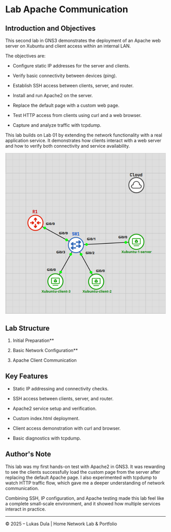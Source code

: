 # Lab Apache Communication

## Introduction and Objectives

This second lab in GNS3 demonstrates the deployment of an Apache web server on Xubuntu and client access within an internal LAN.

The objectives are:

- Configure static IP addresses for the server and clients.
    
- Verify basic connectivity between devices (ping).
    
- Establish SSH access between clients, server, and router.
    
- Install and run Apache2 on the server.
    
- Replace the default page with a custom web page.
    
- Test HTTP access from clients using curl and a web browser.
    
- Capture and analyze traffic with tcpdump.
    

This lab builds on Lab 01 by extending the network functionality with a real application service. It demonstrates how clients interact with a web server and how to verify both connectivity and service availability.



![Typology-map](images/Pasted%20image%2020251003012203.png)


## Lab Structure

1. Initial Preparation**
    
2. Basic Network Configuration**
    
3.  Apache Client Communication

## Key Features

- Static IP addressing and connectivity checks.
    
- SSH access between clients, server, and router.
    
- Apache2 service setup and verification.
    
- Custom index.html deployment.
    
- Client access demonstration with curl and browser.
    
- Basic diagnostics with tcpdump.
    

## Author's Note

This lab was my first hands-on test with Apache2 in GNS3. It was rewarding to see the clients successfully load the custom page from the server after replacing the default Apache page. I also experimented with tcpdump to watch HTTP traffic flow, which gave me a deeper understanding of network communication.

Combining SSH, IP configuration, and Apache testing made this lab feel like a complete small-scale environment, and it showed how multiple services interact in practice.

---


© 2025 – Lukas Dula | Home Network Lab & Portfolio
